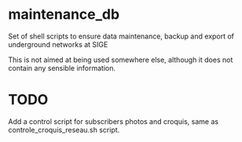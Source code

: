# maintenance_db

Set of shell scripts to ensure data maintenance, backup and export of underground networks at SIGE

This is not aimed at being used somewhere else, although it does not contain any sensible information.

# TODO

Add a control script for subscribers photos and croquis, same as controle_croquis_reseau.sh script.


